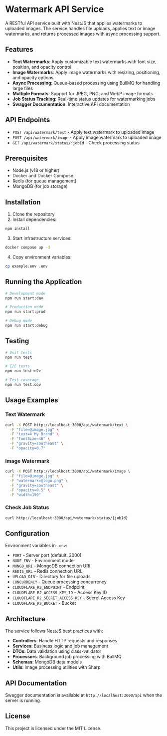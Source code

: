 # Watermark API Service

A RESTful API service built with NestJS that applies watermarks to uploaded images. The service handles file uploads, applies text or image watermarks, and returns processed images with async processing support.

## Features

- **Text Watermarks**: Apply customizable text watermarks with font size, position, and opacity control
- **Image Watermarks**: Apply image watermarks with resizing, positioning, and opacity options
- **Async Processing**: Queue-based processing using BullMQ for handling large files
- **Multiple Formats**: Support for JPEG, PNG, and WebP image formats
- **Job Status Tracking**: Real-time status updates for watermarking jobs
- **Swagger Documentation**: Interactive API documentation

## API Endpoints

- `POST /api/watermark/text` - Apply text watermark to uploaded image
- `POST /api/watermark/image` - Apply image watermark to uploaded image
- `GET /api/watermark/status/:jobId` - Check processing status

## Prerequisites

- Node.js (v18 or higher)
- Docker and Docker Compose
- Redis (for queue management)
- MongoDB (for job storage)

## Installation

1. Clone the repository
2. Install dependencies:
```bash
npm install
```

3. Start infrastructure services:
```bash
docker compose up -d
```

4. Copy environment variables:
```bash
cp example.env .env
```

## Running the Application

```bash
# Development mode
npm run start:dev

# Production mode
npm run start:prod

# Debug mode
npm run start:debug
```

## Testing

```bash
# Unit tests
npm run test

# E2E tests
npm run test:e2e

# Test coverage
npm run test:cov
```

## Usage Examples

### Text Watermark
```bash
curl -X POST http://localhost:3000/api/watermark/text \
  -F "file=@image.jpg" \
  -F "text=© My Brand" \
  -F "fontSize=48" \
  -F "gravity=southeast" \
  -F "opacity=0.7"
```

### Image Watermark
```bash
curl -X POST http://localhost:3000/api/watermark/image \
  -F "file=@image.jpg" \
  -F "watermark=@logo.png" \
  -F "gravity=southeast" \
  -F "opacity=0.5" \
  -F "width=150"
```

### Check Job Status
```bash
curl http://localhost:3000/api/watermark/status/{jobId}
```

## Configuration

Environment variables in `.env`:

- `PORT` - Server port (default: 3000)
- `NODE_ENV` - Environment mode
- `MONGO_URI` - MongoDB connection URI
- `REDIS_URL` - Redis connection URL
- `UPLOAD_DIR` - Directory for file uploads
- `CONCURRENCY` - Queue processing concurrency
- `CLOUDFLARE_R2_ENDPOINT` - Endpoint
- `CLOUDFLARE_R2_ACCESS_KEY_ID` - Access Key ID
- `CLOUDFLARE_R2_SECRET_ACCESS_KEY` - Secret Access Key
- `CLOUDFLARE_R2_BUCKET` - Bucket

## Architecture

The service follows NestJS best practices with:

- **Controllers**: Handle HTTP requests and responses
- **Services**: Business logic and job management
- **DTOs**: Data validation using class-validator
- **Processors**: Background job processing with BullMQ
- **Schemas**: MongoDB data models
- **Utils**: Image processing utilities with Sharp

## API Documentation

Swagger documentation is available at `http://localhost:3000/api` when the server is running.

## License

This project is licensed under the MIT License.

